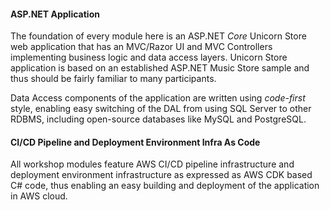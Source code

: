<!--
+++
title = "What's Inside"
date = 2019-10-11T17:38:34-04:00
weight = 10
+++
-->

#### ASP.NET Application

The foundation of every module here is an ASP.NET *Core* Unicorn Store web application that has an MVC/Razor UI and MVC Controllers implementing business logic and data access layers. Unicorn Store application is based on an established ASP.NET Music Store sample and thus should be fairly familiar to many participants.

Data Access components of the application are written using *code-first* style, enabling easy switching of the DAL from using SQL Server to other RDBMS, including open-source databases like MySQL and PostgreSQL.

#### CI/CD Pipeline and Deployment Environment Infra As Code

All workshop modules feature AWS CI/CD pipeline infrastructure and deployment environment infrastructure as expressed as AWS CDK based C# code, thus enabling an easy building and deployment of the application in AWS cloud.